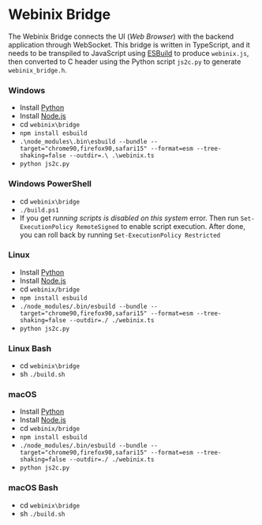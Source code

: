 # Webinix Bridge

The Webinix Bridge connects the UI (_Web Browser_) with the backend application through WebSocket. This bridge is written in TypeScript, and it needs to be transpiled to JavaScript using [ESBuild](https://esbuild.github.io/) to produce `webinix.js`, then converted to C header using the Python script `js2c.py` to generate `webinix_bridge.h`.

### Windows

- Install [Python](https://www.python.org/downloads/)
- Install [Node.js](https://nodejs.org/en/download)
- cd `webinix\bridge`
- `npm install esbuild`
- `.\node_modules\.bin\esbuild --bundle --target="chrome90,firefox90,safari15" --format=esm --tree-shaking=false --outdir=.\ .\webinix.ts`
- `python js2c.py`

### Windows PowerShell

- cd `webinix\bridge`
- `./build.ps1`
- If you get _running scripts is disabled on this
  system_ error. Then run `Set-ExecutionPolicy RemoteSigned` to enable script execution. After done, you can roll back by running `Set-ExecutionPolicy Restricted`

### Linux

- Install [Python](https://www.python.org/downloads/)
- Install [Node.js](https://nodejs.org/en/download)
- cd `webinix/bridge`
- `npm install esbuild`
- `./node_modules/.bin/esbuild --bundle --target="chrome90,firefox90,safari15" --format=esm --tree-shaking=false --outdir=./ ./webinix.ts`
- `python js2c.py`

### Linux Bash

- cd `webinix\bridge`
- sh `./build.sh`

### macOS

- Install [Python](https://www.python.org/downloads/)
- Install [Node.js](https://nodejs.org/en/download)
- cd `webinix/bridge`
- `npm install esbuild`
- `./node_modules/.bin/esbuild --bundle --target="chrome90,firefox90,safari15" --format=esm --tree-shaking=false --outdir=./ ./webinix.ts`
- `python js2c.py`

### macOS Bash

- cd `webinix\bridge`
- sh `./build.sh`
